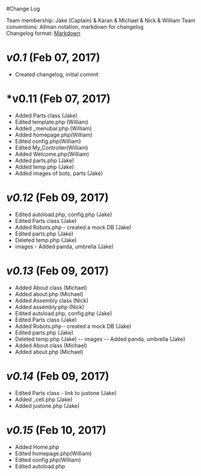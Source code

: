 #Change Log

Team membership:  Jake (Captain) & Karan & Michael & Nick & William
Team conventions: Allman notation, markdown for changelog  
Changelog format: [Markdown](https://github.com/adam-p/markdown-here/wiki/Markdown-Cheatsheet) 

# *v0.1* (Feb 07, 2017)
- Created changelog, initial commit

# *v0.11 (Feb 07, 2017)
- Added Parts class (Jake)
- Edited template.php (William)
- Added _menubar.php (William)
- Added homepage.php(William)
- Edited config.php(William)
- Edited My_Controller(William)
- Added Welcome.php(William)
- Added parts.php (Jake)
- Added temp.php (Jake)
- Added images of bots, parts (Jake)

# *v0.12* (Feb 09, 2017)
- Edited autoload.php, config.php (Jake)
- Edited Parts class (Jake)
- Added Robots.php - created a mock DB (Jake)
- Edited parts.php (Jake)
- Deleted temp.php (Jake)
- images - Added panda, umbrella (Jake)

# *v0.13* (Feb 09, 2017)
- Added About class (Michael)
- Added about.php (Michael)
- Added Assembly class (Nick)
- Added assembly.php (Nick)
- Edited autoload.php, config.php (Jake)
- Edited Parts class (Jake)
- Added Robots.php - created a mock DB (Jake)
- Edited parts.php (Jake)
- Deleted temp.php (Jake)
-- images -- Added panda, umbrella (Jake)
- Added About class (Michael)
- Added about.php (Michael)

# *v0.14* (Feb 09, 2017)
- Edited Parts class - link to justone (Jake)
- Added _cell.php (Jake)
- Added justone.php (Jake)

# *v0.15* (Feb 10, 2017)
- Added Home.php
- Edited homepage.php(William)
- Edited config.php(William)
- Edited autoload.php


